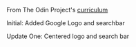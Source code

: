 From The Odin Project's [curriculum](http://www.theodinproject.com/courses/web-development-101/lessons/html-css)

Initial: Added Google Logo and searchbar

Update One: Centered logo and search bar
